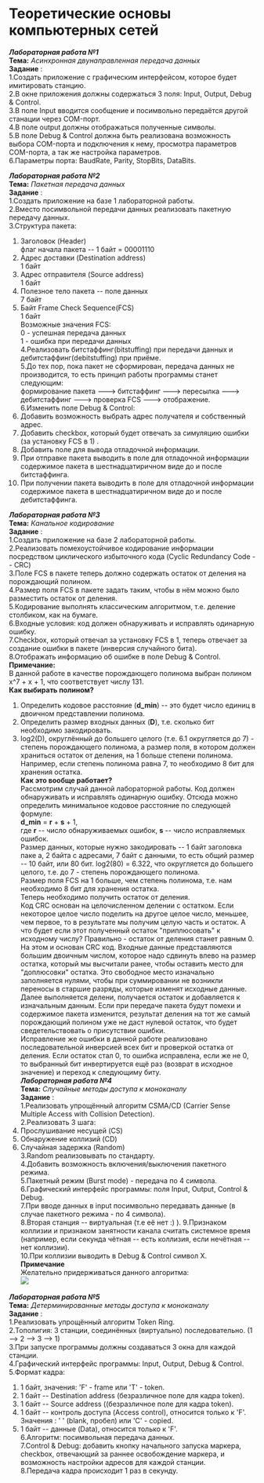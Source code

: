 # Теоретические основы компьютерных сетей  


 ***Лабораторная работа №1***  
**Тема:** *Асинхронная двунаправленная передача данных*  
**Задание** :  
1.Создать приложение с графическим интерфейсом, которое будет имитировать станцию.  
2.В окне приложения должны содержаться 3 поля: Input, Output, Debug & Control.  
3.В поле Input вводится сообщение и посимвольно передаётся другой станации через COM-порт.  
4.В поле output должны отображаться полученные символы.  
5.В поле Debug & Control должна быть реализована возможность выбора COM-порта и подключения к нему, просмотра параметров COM-порта, а так же настройка параметров.  
6.Параметры порта: BaudRate, Parity, StopBits, DataBits.  

 ***Лабораторная работа №2***  
**Тема:** *Пакетная передача данных*  
**Задание** :  
1.Создать приложение на базе 1 лабораторной работы.  
2.Вместо посимвольной передачи данных реализовать пакетную передачу данных.  
3.Структура пакета:  
 1) Заголовок (Header)  
  флаг начала пакета -- 1 байт = 00001110  
 2) Адрес доставки (Destination address)  
 1 байт  
 3) Адрес отправителя (Source address)  
 1 байт  
 4) Полезное тело пакета -- поле данных  
 7 байт  
 5) Байт Frame Check Sequence(FCS)  
 1 байт  
 Возможные значения FCS:   
 0 - успешная передача данных  
 1 - ошибка при передачи данных  
4.Реализовать битстаффинг(bitstuffing) при передачи данных  и дебитстаффинг(debitstuffing) при приёме.  
5.До тех пор, пока пакет не сформирован, передача данных не производится, то есть принцип работы программы станет следующим:  
 формирование пакета ---> битстаффинг ---> пересылка ---> дебитстаффинг ---> проверка FCS ---> отображение.  
6.Изменить поле Debug & Control:  
 1) Добавить возможность выбрать адрес получателя и собственный адрес.  
 2) Добавить checkbox, который будет отвечать за симуляцию ошибки (за установку FCS в 1) .  
 3) Добавить поле для вывода отладочной информации.  
 4) При отправке пакета выводить в поле для отладочной информации содержимое пакета в шестнадцатиричном виде до и после битстаффинга.  
 5) При получении пакета выводить в поле для отладочной информации содержимое пакета в шестнадцатиричном виде до и после дебитстаффинга.  
 
  ***Лабораторная работа №3***  
**Тема:** *Канальное кодирование*  
**Задание** :  
1.Создать приложение на базе 2 лабораторной работы.  
2.Реализовать помехоустойчивое кодирование информации посредством циклического избыточного кода (Cyclic Redundancy Code -- CRC)  
3.Поле FCS в пакете теперь должно содержать остаток от деления на порождающий полином.  
4.Размер поля FCS в пакете задать таким, чтобы в нём можно было разместить остаток от деления.  
5.Кодирование выполнять классическим алгоритмом, т.е. деление столбиком, как на бумаге.  
6.Входные условия: код должен обнаруживать и исправлять одинарную ошибку.  
7.Checkbox, который отвечал за установку FCS в 1, теперь отвечает за создание ошибки в пакете (инверсия случайного бита).  
8.Отображать информацию об ошибке в поле Debug & Control.  
**Примечание:**  
В данной работе в качестве порождающего полинома выбран полином x^7 + x + 1, что соответствует числу 131.  
 **Как выбирать полином?**  
 1) Определить кодовое расстояние (**d_min**) -- это будет число единиц в двоичном представлении полинома.  
 2) Определить размер входных данных (**D**), т.е. сколько бит необходимо закодировать.  
 3) log2(D), округлённый до большего целого (т.е. 6.1 округляется до 7) - степень порождающего полинома, а размер поля, в котором должен храниться остаток от деления, на 1 больше степени полинома. Например, если степень полинома равна 7, то необходимо 8 бит для хранения остатка.  
 **Как это вообще работает?**  
 Рассмотрим случай данной лабораторной работы. Код должен обнаруживать и исправлять одинарную ошибку. Отсюда можно определить минимальное кодовое расстояние по следующей формуле:  
 **d_min** = **r** + **s** + 1,  
где **r** -- число обнаруживаемых ошибок, **s** -- число исправляемых ошибок.  
Размер данных, которые нужно закодировать -- 1 байт заголовка паке а, 2 байта с адресами, 7 байт с данными, то есть общий размер -- 10 байт, или 80 бит. log2(80) = 6.322, что округляется до большего целого, т.е. до 7 - степень порождающего полинома.  
Размер поля FCS на 1 больше, чем степень полинома, т.е. нам необходимо 8 бит для хранения остатка.  
Теперь необходимо получить остаток от деления.  
Код CRC основан на целочисленном делении с остатком. Если некоторое целое число поделить на другое целое число, меньшее, чем первое, то в результате мы получим целую часть и остаток. А что будет если этот полученный остаток "приплюсовать" к исходному числу? Правильно - остаток от деления станет равным 0.   
На этом и основан CRC код. Входные данные представляются большим двоичным числом, которое надо сдвинуть влево на размер остатка, который мы высчитали ранее, чтобы оставить место для "доплюсовки" остатка. Это свободное место изначально заполняется нулями, чтобы при суммировании не возникли переносы в старшие разряды, которые изменят исходные данные. Далее выполняется делени, получается остаток и добавляется к изначальным данным. Если при передаче пакета будут помехи и содержимое пакета изменится, результат деления на тот же самый порождающий полином уже не даст нулевой остаток, что будет сведетельствовать о присутствии ошибки.  
Исправление же ошибки в данной работе реализовано последовательной инверсией всех бит и проверкой остатка от деления. Если остаток стал 0, то ошибка исправлена, если же не 0, то выбранный бит инвертируется ещё раз (возврат в исходное значение) и переход к следующиму биту.  
 ***Лабораторная работа №4***  
**Тема:** *Случайные методы доступа к моноканалу*  
**Задание** :  
1.Реализовать упрощённый алгоритм CSMA/CD (Carrier Sense Multiple Access with Collision Detection).  
2.Реализовать 3 шага:  
1) Прослушивание несущей (CS)  
2) Обнаружение коллизий (CD)  
3) Случайная задержка (Random)  
3.Random реализовывать по стандарту.  
4.Добавить возможность включения/выключения пакетного режима.  
5.Пакетный режим (Burst mode) - передача по 4 символа.  
6.Графический интерфейс программы: поля Input, Output, Control & Debug.  
7.При вводе данных в input посимвольно передавать данные (в случае пакетного режима - по 4 символа).  
8.Вторая станция -- виртуальная (т.е её нет :) ).
9.Признаком коллизии и признаком занятности канала считать системное время (например, если секунда чётная -- есть коллизия, если нечётная -- нет коллизии).  
10.При коллизии выводить в Debug & Control символ X.  
**Примечание**  
Желательно придерживаться данного алгоритма:  
![](./TFCN_Lab4/CSMA_CD_Algorithm.png)  

 ***Лабораторная работа №5***  
**Тема:** *Детерминированные методы доступа к моноканалу*  
**Задание** :  
1.Реализовать упрощённый алгоритм Token Ring.  
2.Тополигия: 3 станции, соединённых (виртуально) последовательно. (1 --> 2 --> 3 --> 1)  
3.При запуске программы должны создаваться 3 окна для каждой станции.  
4.Графический интерфейс программы: Input, Output, Debug & Control.  
5.Формат кадра:  
1) 1 байт, значения: 'F' - frame или 'T' - token.  
2) 1 байт -- Destination address (безразличное поле для кадра token).  
3) 1 байт -- Source address ((безразличное поле для кадра token).  
4) 1 байт -- контроль доступа (Access control), относится только к 'F'.  Значения : ' ' (blank, пробел) или 'C' - copied.  
5) 1 байт -- данные (Data), относится только к 'F'.  
6.Алгоритм: посимвольная передача данных.  
7.Control & Debug: добавить кнопку начального запуска маркера, checkbox, отвечающий за раннее освобождение маркера, и возможность настройки адресов для каждой станции.  
8.Передача кадра происходит 1 раз в секунду.  
